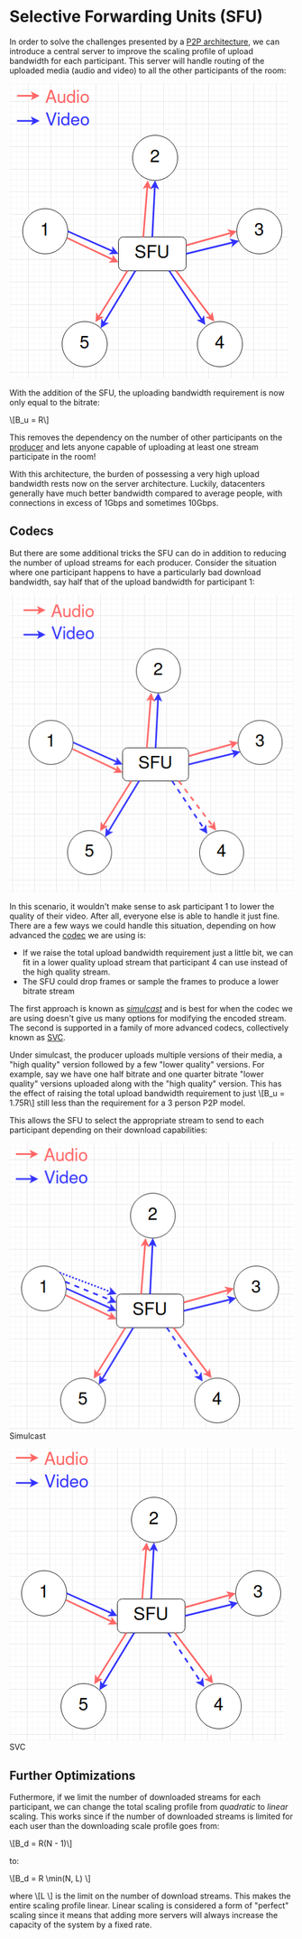 # Selective Forwarding Units (SFU)

In order to solve the challenges presented by a [P2P architecture](p2p.md), we can introduce a central server to improve the scaling profile of upload bandwidth for each participant.  This server will handle routing of the uploaded media (audio and video) to all the other participants of the room:

![SFU with participants](../assets/sfu_with_participants.png)

With the addition of the SFU, the uploading bandwidth requirement is now only equal to the bitrate:

\\[B_u = R\\]

This removes the dependency on the number of other participants on the [producer](../definitions/producer.md) and lets anyone capable of uploading at least one stream participate in the room!

With this architecture, the burden of possessing a very high upload bandwidth rests now on the server architecture.  Luckily, datacenters generally have much better bandwidth compared to average people, with connections in excess of 1Gbps and sometimes 10Gbps.  


## Codecs
But there are some additional tricks the SFU can do in addition to reducing the number of upload streams for each producer.  Consider the situation where one participant happens to have a particularly bad download bandwidth, say half that of the upload bandwidth for participant 1:

![One participant with poor download speeds](../assets/one_bad_bandwidth.png)

In this scenario, it wouldn't make sense to ask participant 1 to lower the quality of their video.  After all, everyone else is able to handle it just fine.  There are a few ways we could handle this situation, depending on how advanced the [codec](../definitions/technologies/codecs.md) we are using is:

  * If we raise the total upload bandwidth requirement just a little bit, we can fit in a lower quality upload stream that participant 4 can use instead of the high quality stream.
  * The SFU could drop frames or sample the frames to produce a lower bitrate stream 

The first approach is known as [*simulcast*](https://en.wikipedia.org/wiki/Simulcast) and is best for when the codec we are using doesn't give us many options for modifying the encoded stream.  The second is supported in a family of more advanced codecs, collectively known as [SVC](https://en.wikipedia.org/wiki/Scalable_Video_Coding).

Under simulcast, the producer uploads multiple versions of their media, a "high quality" version followed by a few "lower quality" versions.  For example, say we have one half bitrate and one quarter bitrate "lower quality" versions uploaded along with the "high quality" version.  This has the effect of raising the total upload bandwidth requirement to just \\[B_u = 1.75R\\] still less than the requirement for a 3 person P2P model.  

This allows the SFU to select the appropriate stream to send to each participant depending on their download capabilities:

![Simulcast](../assets/simulcast.png)  
Simulcast

![SVC](../assets/svc.png)  
SVC

## Further Optimizations
Futhermore, if we limit the number of downloaded streams for each participant, we can change the total scaling profile from *quadratic* to *linear* scaling.  This works since if the number of downloaded streams is limited for each user than the downloading scale profile goes from:

\\[B_d = R(N - 1)\\]

to:

\\[B_d = R \min(N, L) \\]

where \\[L \\] is the limit on the number of download streams.  This makes the entire scaling profile linear. Linear scaling is considered a form of "perfect" scaling since it means that adding more servers will always increase the capacity of the system by a fixed rate.